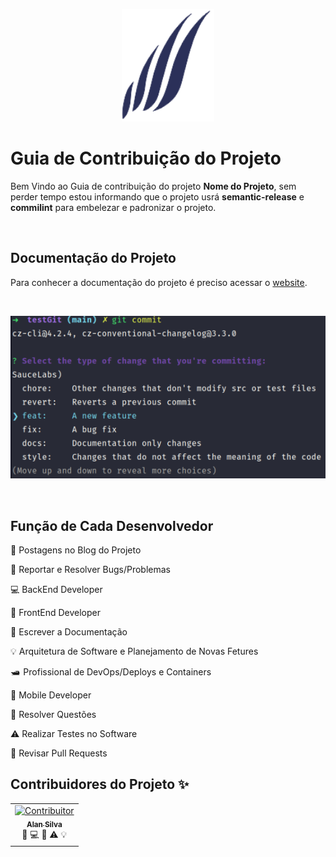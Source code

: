 <p align="center">
  <a href="#">
    <img src="./images/asa.png" height="180">
  </a>
</p>

# Guia de Contribuição do Projeto

Bem Vindo ao Guia de contribuição do projeto **Nome do Projeto**, sem perder tempo estou informando que o projeto usrá **semantic-release** e **commilint** para embelezar e padronizar o projeto.

<br />

## Documentação do Projeto
Para conhecer a documentação do projeto é preciso acessar o [website](https://github.com/akicodeoficial).

<br />

![Commits](./images/commits.png)

<br />

## Função de Cada Desenvolvedor

<p title="Posts no Blog">📝 Postagens no Blog do Projeto</p>
<p title="Reportar e Resolver Bugs">🐛 Reportar e Resolver Bugs/Problemas</p>
<p title="BackEnd Developer">💻 BackEnd Developer</p>
<p title="FrontEnd Developer">🎨 FrontEnd Developer</p>
<p title="Documentação">📖 Escrever a Documentação</p>
<p title="Arquitetura e Novas Fetures">💡 Arquitetura de Software e Planejamento de Novas Fetures</p>
<p title="DevOps">🛥️  Profissional de DevOps/Deploys e Containers</p>
<p title="Mobile Developer">📱 Mobile Developer </p>
<p title="Resolver Questões">💬 Resolver Questões</p>
<p title="Realizar Testes">⚠️ Realizar Testes no Software</p>
<p title="Revisar PRs">👀 Revisar Pull Requests</p>

## Contribuidores do Projeto ✨

<table>
  <tr>
    <td align="center">
      <a href="https://edent.github.io/github_id/#126093767">
        <img src="https://avatars.githubusercontent.com/u/126093767" width="100px;" alt="Contribuitor" title="CTO Asa Soluções and Developer BackEnd" />
        <br />
        <sub>
          <b>Alan Silva</b>
        </sub>
      </a>
      <br />
      <a title="Reportar e Resolver Bugs">🐛</a>
      <a title="BackEnd Developer">💻</a>
      <a title="Revisar PRs">👀</a>
      <a title="Realizar Testes">⚠️</a>
      <a title="Arquitetura e Novas Fetures">💡</a>
    </td>
  </tr>
</table>
